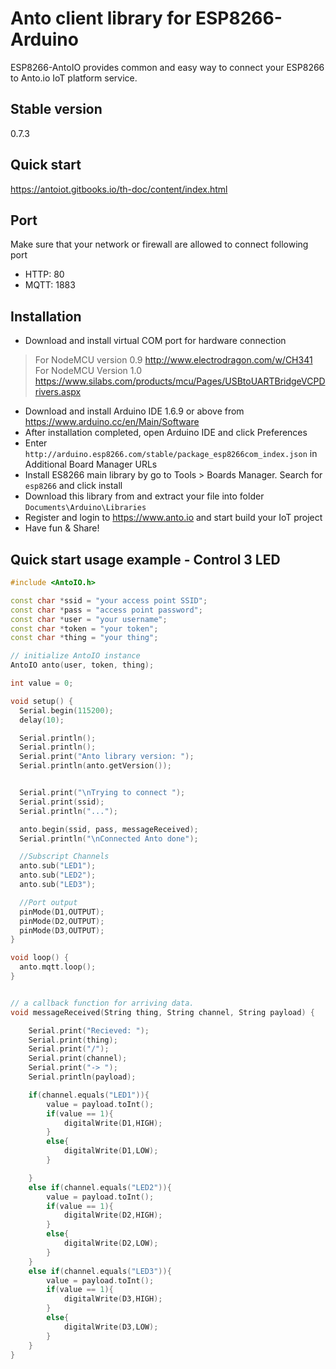 # Anto client library for ESP8266-Arduino
ESP8266-AntoIO provides common and easy way to connect your ESP8266 to Anto.io IoT platform service.

## Stable version
0.7.3

## Quick start
<https://antoiot.gitbooks.io/th-doc/content/index.html>

## Port
Make sure that your network or firewall are allowed to connect following port
* HTTP: 80
* MQTT: 1883

## Installation
* Download and install virtual COM port for hardware connection
> For NodeMCU version 0.9 <http://www.electrodragon.com/w/CH341>
> For NodeMCU Version 1.0 <https://www.silabs.com/products/mcu/Pages/USBtoUARTBridgeVCPDrivers.aspx>
* Download and install Arduino IDE 1.6.9 or above from https://www.arduino.cc/en/Main/Software
* After installation completed, open Arduino IDE and click Preferences
* Enter `http://arduino.esp8266.com/stable/package_esp8266com_index.json` in Additional Board Manager URLs
* Install ES8266 main library by go to Tools > Boards Manager. Search for  `esp8266` and click install
* Download this library from and extract your file into folder `Documents\Arduino\Libraries`
* Register and login to <https://www.anto.io> and start build your IoT project
* Have fun & Share!

## Quick start usage example - Control 3 LED ##
```c++
#include <AntoIO.h>

const char *ssid = "your access point SSID";
const char *pass = "access point password";
const char *user = "your username";
const char *token = "your token";
const char *thing = "your thing";

// initialize AntoIO instance
AntoIO anto(user, token, thing);

int value = 0;

void setup() {
  Serial.begin(115200);
  delay(10);

  Serial.println();
  Serial.println();
  Serial.print("Anto library version: ");
  Serial.println(anto.getVersion());


  Serial.print("\nTrying to connect ");
  Serial.print(ssid);
  Serial.println("...");

  anto.begin(ssid, pass, messageReceived);
  Serial.println("\nConnected Anto done");

  //Subscript Channels
  anto.sub("LED1");
  anto.sub("LED2");
  anto.sub("LED3");

  //Port output
  pinMode(D1,OUTPUT);
  pinMode(D2,OUTPUT);
  pinMode(D3,OUTPUT);
}

void loop() {
  anto.mqtt.loop();
}


// a callback function for arriving data.
void messageReceived(String thing, String channel, String payload) {

    Serial.print("Recieved: ");
    Serial.print(thing);
    Serial.print("/");
    Serial.print(channel);
    Serial.print("-> ");
    Serial.println(payload);

    if(channel.equals("LED1")){
        value = payload.toInt();
        if(value == 1){
            digitalWrite(D1,HIGH);
        }
        else{
            digitalWrite(D1,LOW);
        }

    }
    else if(channel.equals("LED2")){
        value = payload.toInt();
        if(value == 1){
            digitalWrite(D2,HIGH);
        }
        else{
            digitalWrite(D2,LOW);
        }
    }
    else if(channel.equals("LED3")){
        value = payload.toInt();
        if(value == 1){
            digitalWrite(D3,HIGH);
        }
        else{
            digitalWrite(D3,LOW);
        }
    }
}
```